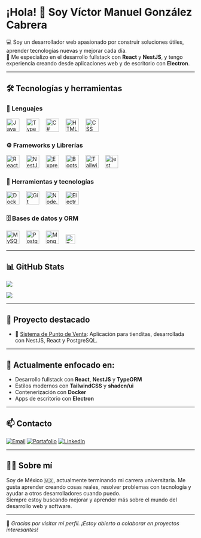 # ¡Hola! 👋 Soy Víctor Manuel González Cabrera

💻 Soy un desarrollador web apasionado por construir soluciones útiles, aprender tecnologías nuevas y mejorar cada día.  
🎯 Me especializo en el desarrollo fullstack con **React** y **NestJS**, y tengo experiencia creando desde aplicaciones web y de escritorio con **Electron**.

---

## 🛠️ Tecnologías y herramientas

### 🧠 Lenguajes
<div align="left">
  <img src="https://cdn.jsdelivr.net/gh/devicons/devicon/icons/javascript/javascript-original.svg" height="35" alt="JavaScript" />
  <img width="10" />
  <img src="https://cdn.jsdelivr.net/gh/devicons/devicon/icons/typescript/typescript-original.svg" height="35" alt="TypeScript" />
  <img width="10" />
  <img src="https://cdn.jsdelivr.net/gh/devicons/devicon/icons/csharp/csharp-original.svg" height="35" alt="C#" />
  <img width="10" />
  <img src="https://cdn.jsdelivr.net/gh/devicons/devicon/icons/html5/html5-original.svg" height="35" alt="HTML" />
  <img width="10" />
  <img src="https://cdn.jsdelivr.net/gh/devicons/devicon/icons/css3/css3-original.svg" height="35" alt="CSS" />  
</div>

### ⚙️ Frameworks y Librerías
<div align="left">
  <img src="https://cdn.jsdelivr.net/gh/devicons/devicon/icons/react/react-original.svg" height="35" alt="React" />
  <img width="10" />
  <img src="https://cdn.jsdelivr.net/gh/devicons/devicon/icons/nestjs/nestjs-original.svg" height="35" alt="NestJS" />
  <img width="10" />
  <img src="https://cdn.jsdelivr.net/gh/devicons/devicon/icons/express/express-original.svg" height="35" alt="Express" />
  <img width="10" />
  <img src="https://cdn.jsdelivr.net/gh/devicons/devicon/icons/bootstrap/bootstrap-original.svg" height="35" alt="Bootstrap" />
  <img width="10" />
  <img src="https://cdn.jsdelivr.net/gh/devicons/devicon/icons/tailwindcss/tailwindcss-original.svg" height="35" alt="TailwindCSS" />
  <img width="10" />
  <img src="https://cdn.jsdelivr.net/gh/devicons/devicon/icons/jest/jest-plain.svg" height="35" alt="jest logo" />
</div>

### 🧩 Herramientas y tecnologías
<div align="left">
  <img src="https://cdn.jsdelivr.net/gh/devicons/devicon/icons/docker/docker-original.svg" height="35" alt="Docker" />
  <img width="10" />
  <img src="https://cdn.jsdelivr.net/gh/devicons/devicon/icons/git/git-original.svg" height="35" alt="Git" />
  <img width="10" />
  <img src="https://cdn.jsdelivr.net/gh/devicons/devicon/icons/nodejs/nodejs-original.svg" height="35" alt="Node.js" />
  <img width="10" />
  <img src="https://cdn.jsdelivr.net/gh/devicons/devicon/icons/electron/electron-original.svg" height="35" alt="Electron" />
</div>

### 🗄️ Bases de datos y ORM
<div align="left">
  <img src="https://cdn.jsdelivr.net/gh/devicons/devicon/icons/mysql/mysql-original.svg" height="35" alt="MySQL" />
  <img width="10" />
  <img src="https://cdn.jsdelivr.net/gh/devicons/devicon/icons/postgresql/postgresql-original.svg" height="35" alt="PostgreSQL" />
  <img width="10" />
  <img src="https://cdn.jsdelivr.net/gh/devicons/devicon/icons/mongodb/mongodb-original.svg" height="35" alt="MongoDB" />
  <img width="10" />
  <img src="https://img.shields.io/badge/TypeORM-E83524?style=for-the-badge&logo=typeorm&logoColor=white" height="25" alt="TypeORM" />
</div>

---

## 📊 GitHub Stats

<p>
  <img align="center" src="https://github-readme-stats.vercel.app/api?username=VictorMGCYT&show_icons=true&theme=transparent" />
</p>

<p>
  <img align="center" src="https://github-readme-stats.vercel.app/api/top-langs?username=VictorMGCYT&layout=compact&theme=transparent" />
</p>

---

## 💼 Proyecto destacado

- 🛒 [Sistema de Punto de Venta]([https://github.com/VictorMGCYT/POS-System](https://github.com/VictorMGCYT/POS-frontend)): Aplicación para tienditas, desarrollada con NestJS, React y PostgreSQL.

---

## 🚀 Actualmente enfocado en:
- Desarrollo fullstack con **React**, **NestJS** y **TypeORM**
- Estilos modernos con **TailwindCSS** y **shadcn/ui**
- Contenerización con **Docker**
- Apps de escritorio con **Electron**

---

## 📫 Contacto

[![Email](https://img.shields.io/badge/Correo-victormgc2003@gmail.com-blue?style=flat&logo=gmail)](mailto:victormgc2003@gmail.com)
[![Portafolio](https://img.shields.io/badge/Portafolio-Web-000?style=flat&logo=githubpages)](https://victormgcyt.github.io/Portafolio/)
[![LinkedIn](https://img.shields.io/badge/LinkedIn-Víctor_González-blue?style=flat&logo=linkedin)](https://www.linkedin.com/in/victor-manuel-gonz%C3%A1lez-cabrera-9b0121337?utm_source=share&utm_campaign=share_via&utm_content=profile&utm_medium=android_app)

---

## 🙋‍♂️ Sobre mí

Soy de México 🇲🇽, actualmente terminando mi carrera universitaria. Me gusta aprender creando cosas reales, resolver problemas con tecnología y ayudar a otros desarrolladores cuando puedo.  
Siempre estoy buscando mejorar y aprender más sobre el mundo del desarrollo web y software.

---

🌟 *Gracias por visitar mi perfil. ¡Estoy abierto a colaborar en proyectos interesantes!*
